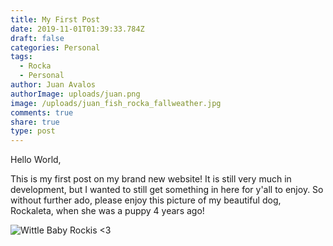 ```yaml
---
title: My First Post
date: 2019-11-01T01:39:33.784Z
draft: false
categories: Personal
tags:
  - Rocka
  - Personal
author: Juan Avalos
authorImage: uploads/juan.png
image: /uploads/juan_fish_rocka_fallweather.jpg
comments: true
share: true
type: post
---
```

Hello World,

This is my first post on my brand new website! It is still very much in development, but I wanted to still get something in here for y'all to enjoy. So without further ado, please enjoy this picture of my beautiful dog, Rockaleta, when she was a puppy 4 years ago!

![Wittle Baby Rockis <3](/uploads/babyrocka.jpg "Wittle Baby Rockis <3")
